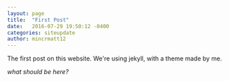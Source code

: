 ```yaml
---
layout: page
title:  "First Post"
date:   2016-07-29 19:50:12 -0400
categories: siteupdate
author: mincrmatt12
---
```

The first post on this website. We're using jekyll, with a theme made by me.

_what should be here?_
